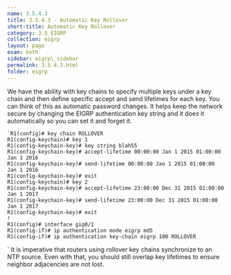 ```yaml
---
name: 3.5.4.3
title: 3.5.4.3 - Automatic Key Rollover
short-title: Automatic Key Rollover
category: 3.5 EIGRP
collection: eigrp
layout: page
exam: both
sidebar: eigrp\_sidebar
permalink: 3.5.4.3.html
folder: eigrp
---
```

We have the ability with key chains to specify multiple keys under a key chain and then define specific accept and send lifetimes for each key. You can think of this as automatic password changes. It helps keep the network secure by changing the EIGRP authentication key string and it does it automatically so you can set it and forget it.
```
`R1(config)# key chain ROLLOVER
R1(config-keychain)# key 1
R1(config-keychain-key)# key string blah55
R1(config-keychain-key)# accept-lifetime 00:00:00 Jan 1 2015 01:00:00 Jan 1 2016
R1(config-keychain-key)# send-lifetime 00:00:00 Jan 1 2015 01:00:00 Jan 1 2016
R1(config-keychain-key)# exit
R1(config-keychain)# key 2
R1(config-keychain-key)# accept-lifetime 23:00:00 Dec 31 2015 01:00:00 Jan 1 2017
R1(config-keychain-key)# send-lifetime 23:00:00 Dec 31 2015 01:00:00 Jan 1 2017
R1(config-keychain-key)# exit
!
R1(config)# interface gig0/1
R1(config-if)# ip authentication mode eigrp md5
R1(config-if)# ip authentication key-chain eigrp 100 ROLLOVER
```
`
It is imperative that routers using rollover key chains synchronize to an NTP source. Even with that, you should still overlap key lifetimes to ensure neighbor adjacencies are not lost.